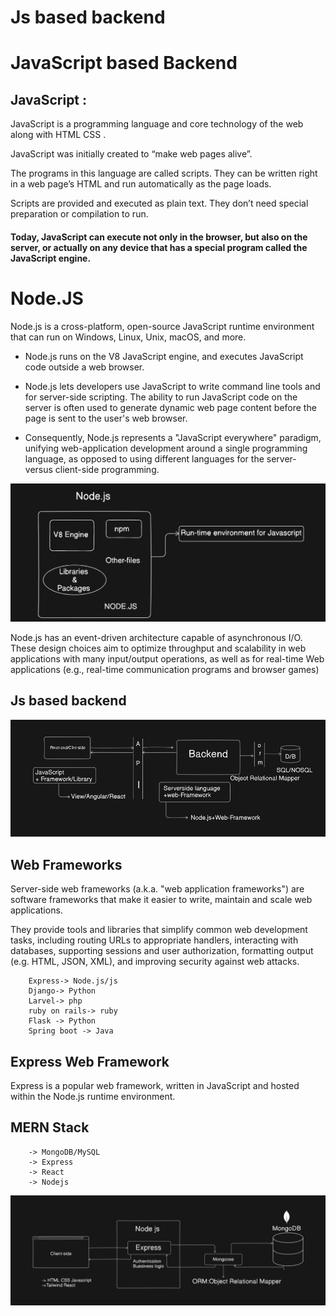 # Js based backend 

# JavaScript based Backend 
## JavaScript :
JavaScript is a programming language and core technology of the web along with HTML CSS .

JavaScript was initially created to “make web pages alive”.

The programs in this language are called scripts. They can be written right in a web page’s HTML and run automatically as the page loads.

Scripts are provided and executed as plain text. They don’t need special preparation or compilation to run.

#### Today, JavaScript can execute not only in the browser, but also on the server, or actually on any device that has a special program called the JavaScript engine.

# Node.JS 
Node.js is a cross-platform, open-source JavaScript runtime environment that can run on Windows, Linux, Unix, macOS, and more.
- Node.js runs on the V8 JavaScript engine, and executes JavaScript code outside a web browser.

- Node.js lets developers use JavaScript to write command line tools and for server-side scripting. The ability to run JavaScript code on the server is often used to generate dynamic web page content before the page is sent to the user's web browser.
-  Consequently, Node.js represents a "JavaScript everywhere" paradigm, unifying web-application development around a single programming language, as opposed to using different languages for the server- versus client-side programming.

![alt text](image.png)

Node.js has an event-driven architecture capable of asynchronous I/O. These design choices aim to optimize throughput and scalability in web applications with many input/output operations, as well as for real-time Web applications (e.g., real-time communication programs and browser games)


## Js based backend 
![alt text](image-1.png)


## Web Frameworks

Server-side web frameworks (a.k.a. "web application frameworks") are software frameworks that make it easier to write, maintain and scale web applications.

They provide tools and libraries that simplify common web development tasks, including routing URLs to appropriate handlers, interacting with databases, supporting sessions and user authorization, formatting output (e.g. HTML, JSON, XML), and improving security against web attacks.

        Express-> Node.js/js
        Django-> Python
        Larvel-> php
        ruby on rails-> ruby
        Flask -> Python
        Spring boot -> Java

## Express Web Framework
Express is a popular web framework, written in JavaScript and hosted within the Node.js runtime environment. 


## MERN Stack
        -> MongoDB/MySQL
        -> Express
        -> React 
        -> Nodejs

![alt text](image-2.png)